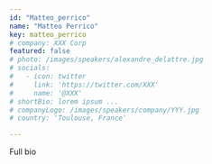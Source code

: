 ```yaml
---
id: "Matteo_perrico"
name: "Matteo Perrico"
key: matteo_perrico
# company: XXX Corp
featured: false
# photo: /images/speakers/alexandre_delattre.jpg
# socials:
#   - icon: twitter
#     link: 'https://twitter.com/XXX'
#     name: '@XXX'
# shortBio: lorem ipsum ...
# companyLogo: /images/speakers/company/YYY.jpg
# country: 'Toulouse, France'

---
```


Full bio